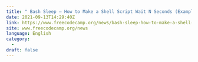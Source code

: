 ```yaml
---
title: " Bash Sleep – How to Make a Shell Script Wait N Seconds (Example Command) "
date: 2021-09-13T14:29:40Z
link: https://www.freecodecamp.org/news/bash-sleep-how-to-make-a-shell-script-wait-n-seconds-example-command/?utm_medium=RSS&utm_source=news.12bit.vn
site: www.freecodecamp.org/news
language: English
category:
  -   
draft: false
---
```

